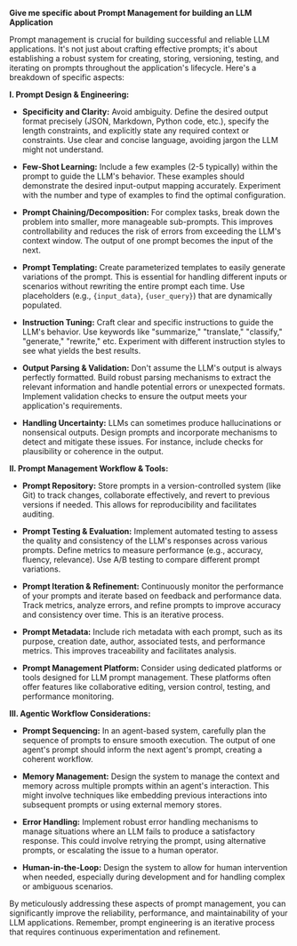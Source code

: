 **Give me specific about Prompt Management for building an LLM Application**

Prompt management is crucial for building successful and reliable LLM applications. It's not just about crafting effective prompts; it's about establishing a robust system for creating, storing, versioning, testing, and iterating on prompts throughout the application's lifecycle. Here's a breakdown of specific aspects:

**I. Prompt Design & Engineering:**

* **Specificity and Clarity:** Avoid ambiguity. Define the desired output format precisely (JSON, Markdown, Python code, etc.), specify the length constraints, and explicitly state any required context or constraints. Use clear and concise language, avoiding jargon the LLM might not understand.

* **Few-Shot Learning:** Include a few examples (2-5 typically) within the prompt to guide the LLM's behavior. These examples should demonstrate the desired input-output mapping accurately. Experiment with the number and type of examples to find the optimal configuration.

* **Prompt Chaining/Decomposition:** For complex tasks, break down the problem into smaller, more manageable sub-prompts. This improves controllability and reduces the risk of errors from exceeding the LLM's context window. The output of one prompt becomes the input of the next.

* **Prompt Templating:** Create parameterized templates to easily generate variations of the prompt. This is essential for handling different inputs or scenarios without rewriting the entire prompt each time. Use placeholders (e.g., `{input_data}`, `{user_query}`) that are dynamically populated.

* **Instruction Tuning:** Craft clear and specific instructions to guide the LLM's behavior. Use keywords like "summarize," "translate," "classify," "generate," "rewrite," etc. Experiment with different instruction styles to see what yields the best results.

* **Output Parsing & Validation:** Don't assume the LLM's output is always perfectly formatted. Build robust parsing mechanisms to extract the relevant information and handle potential errors or unexpected formats. Implement validation checks to ensure the output meets your application's requirements.

* **Handling Uncertainty:** LLMs can sometimes produce hallucinations or nonsensical outputs. Design prompts and incorporate mechanisms to detect and mitigate these issues. For instance, include checks for plausibility or coherence in the output.


**II. Prompt Management Workflow & Tools:**

* **Prompt Repository:** Store prompts in a version-controlled system (like Git) to track changes, collaborate effectively, and revert to previous versions if needed. This allows for reproducibility and facilitates auditing.

* **Prompt Testing & Evaluation:** Implement automated testing to assess the quality and consistency of the LLM's responses across various prompts. Define metrics to measure performance (e.g., accuracy, fluency, relevance). Use A/B testing to compare different prompt variations.

* **Prompt Iteration & Refinement:** Continuously monitor the performance of your prompts and iterate based on feedback and performance data. Track metrics, analyze errors, and refine prompts to improve accuracy and consistency over time. This is an iterative process.

* **Prompt Metadata:** Include rich metadata with each prompt, such as its purpose, creation date, author, associated tests, and performance metrics. This improves traceability and facilitates analysis.

* **Prompt Management Platform:** Consider using dedicated platforms or tools designed for LLM prompt management. These platforms often offer features like collaborative editing, version control, testing, and performance monitoring.


**III. Agentic Workflow Considerations:**

* **Prompt Sequencing:** In an agent-based system, carefully plan the sequence of prompts to ensure smooth execution. The output of one agent's prompt should inform the next agent's prompt, creating a coherent workflow.

* **Memory Management:** Design the system to manage the context and memory across multiple prompts within an agent's interaction. This might involve techniques like embedding previous interactions into subsequent prompts or using external memory stores.

* **Error Handling:** Implement robust error handling mechanisms to manage situations where an LLM fails to produce a satisfactory response. This could involve retrying the prompt, using alternative prompts, or escalating the issue to a human operator.

* **Human-in-the-Loop:** Design the system to allow for human intervention when needed, especially during development and for handling complex or ambiguous scenarios.


By meticulously addressing these aspects of prompt management, you can significantly improve the reliability, performance, and maintainability of your LLM applications. Remember, prompt engineering is an iterative process that requires continuous experimentation and refinement.
